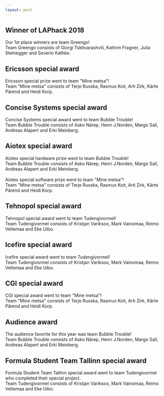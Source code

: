 ```yaml
---
layout: post
---
```


## Winner of LAPhack 2018
Our 1st place winners are team Greengo!<br>
Team Greengo consists of Giorgi Tskhvarashvili, Kathrin Fragner, Julia Steinegger and Severin Kathke.

## Ericsson special award
Ericsson special prize went to team "Mine metsa"!<br>
Team "Mine metsa" consists of Terje Russka, Rasmus Koit, Arti Zirk, Kärte Pärend and Heidi Korp.

## Concise Systems special award
Concise Systems special award went to team Bubble Trouble!<br>
Team Bubble Trouble consists of Asko Närep, Henri J.Norden, Margo Sall, Andreas Alapert and Erki Meinberg.

## Aiotex special award
Aiotex special hardware prize went to team Bubble Trouble!<br>
Team Bubble Trouble consists of Asko Närep, Henri J.Norden, Margo Sall, Andreas Alapert and Erki Meinberg.<br><br>
Aiotex special software prize went to team "Mine metsa"!<br>
Team "Mine metsa" consists of Terje Russka, Rasmus Koit, Arti Zirk, Kärte Pärend and Heidi Korp.

## Tehnopol special award
Tehnopol special award went to team Tudengivormel!<br>
Team Tudengivormel consists of Kristjan Variksoo, Mark Vainomaa, Reimo Vellemaa and Eke Uibo.

## Icefire special award
Icefire special award went to team Tudengivormel!<br>
Team Tudengivormel consists of Kristjan Variksoo, Mark Vainomaa, Reimo Vellemaa and Eke Uibo.

## CGI special award
CGI special award went to team "Mine metsa"!<br>
Team "Mine metsa" consists of Terje Russka, Rasmus Koit, Arti Zirk, Kärte Pärend and Heidi Korp.

## Audience award
The audience favorite for this year was team Bubble Trouble!<br>
Team Bubble Trouble consists of Asko Närep, Henri J.Norden, Margo Sall, Andreas Alapert and Erki Meinberg.

##  Formula Student Team Tallinn special award
Formula Student Team Tallinn special award went to team Tudengivormel who completed their special project.<br>
Team Tudengivormel consists of Kristjan Variksoo, Mark Vainomaa, Reimo Vellemaa and Eke Uibo.